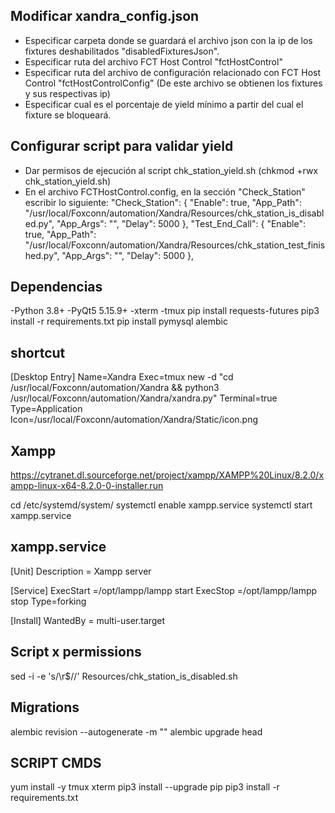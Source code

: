 ## Modificar xandra_config.json
- Especificar carpeta donde se guardará el archivo json con la ip de los fixtures deshabilitados "disabledFixturesJson".
- Especificar ruta del archivo FCT Host Control "fctHostControl"
- Especificar ruta del archivo de configuración relacionado con  FCT Host Control "fctHostControlConfig" (De este archivo se obtienen los fixtures y sus respectivas ip)
- Especificar cual es el porcentaje de yield mínimo a partir del cual el fixture se bloqueará.

## Configurar script para validar yield
- Dar permisos de ejecución al script chk_station_yield.sh (chkmod +rwx chk_station_yield.sh)
- En el archivo FCTHostControl.config, en la sección "Check_Station" escribir lo siguiente:
"Check_Station": {
    "Enable": true,
    "App_Path": "/usr/local/Foxconn/automation/Xandra/Resources/chk_station_is_disabled.py",
    "App_Args": "",
    "Delay": 5000
},
"Test_End_Call": {
    "Enable": true,
    "App_Path": "/usr/local/Foxconn/automation/Xandra/Resources/chk_station_test_finished.py",
    "App_Args": "",
    "Delay": 5000
},

## Dependencias
-Python 3.8+
-PyQt5 5.15.9+
-xterm
-tmux
pip install requests-futures
pip3 install -r requirements.txt
pip install pymysql
alembic

## shortcut
[Desktop Entry]
Name=Xandra
Exec=tmux new -d "cd /usr/local/Foxconn/automation/Xandra && python3 /usr/local/Foxconn/automation/Xandra/xandra.py"
Terminal=true
Type=Application
Icon=/usr/local/Foxconn/automation/Xandra/Static/icon.png

## Xampp
https://cytranet.dl.sourceforge.net/project/xampp/XAMPP%20Linux/8.2.0/xampp-linux-x64-8.2.0-0-installer.run

cd /etc/systemd/system/
systemctl enable xampp.service
systemctl start xampp.service

## xampp.service
[Unit]
Description = Xampp server

[Service]
ExecStart =/opt/lampp/lampp start
ExecStop =/opt/lampp/lampp stop
Type=forking
  
[Install]
WantedBy = multi-user.target


## Script x permissions
sed -i -e 's/\r$//' Resources/chk_station_is_disabled.sh

## Migrations
alembic revision --autogenerate -m ""
alembic upgrade head

## SCRIPT CMDS
yum install -y tmux xterm
pip3 install --upgrade pip
pip3 install -r requirements.txt